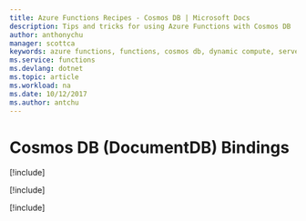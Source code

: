 ```yaml
---
title: Azure Functions Recipes - Cosmos DB | Microsoft Docs
description: Tips and tricks for using Azure Functions with Cosmos DB
author: anthonychu
manager: scottca
keywords: azure functions, functions, cosmos db, dynamic compute, serverless architecture
ms.service: functions
ms.devlang: dotnet
ms.topic: article
ms.workload: na
ms.date: 10/12/2017
ms.author: antchu
---
```


# Cosmos DB (DocumentDB) Bindings

[!include[](includes/cosmos-db-documentdbclient.md)]

[!include[](includes/cosmos-db-id.md)]

[!include[](includes/cosmos-db-sqlquery.md)]